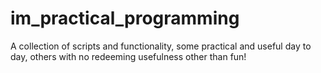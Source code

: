 # im_practical_programming
A collection of scripts and functionality, some practical and useful day to day, others with no redeeming usefulness other than fun!
